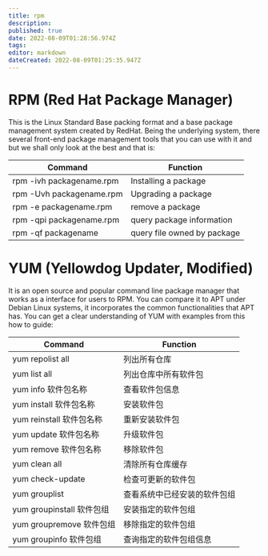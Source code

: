```yaml
---
title: rpm
description: 
published: true
date: 2022-08-09T01:28:56.974Z
tags: 
editor: markdown
dateCreated: 2022-08-09T01:25:35.947Z
---
```


# RPM (Red Hat Package Manager)

This is the Linux Standard Base packing format and a base package management system created by RedHat. Being the underlying system, there several front-end package management tools that you can use with it and but we shall only look at the best and that is:

| Command | Function |			
| - | - |
|rpm -ivh packagename.rpm	| Installing a package |
| rpm -Uvh packagename.rpm | Upgrading a package |
| rpm -e packagename.rpm 	| remove a package |
| rpm -qpi packagename.rpm	| query package information | 
| rpm -qf packagename	|	query file owned by package | 

# YUM (Yellowdog Updater, Modified)

It is an open source and popular command line package manager that works as a interface for users to RPM. You can compare it to APT under Debian Linux systems, it incorporates the common functionalities that APT has. You can get a clear understanding of YUM with examples from this how to guide:

| Command | Function |			
| - | - |
yum repolist all	|	列出所有仓库
yum list all		| 列出仓库中所有软件包
yum info  软件包名称		| 查看软件包信息
yum install 软件包名称| 	安装软件包
yum reinstall 软件包名称| 	重新安装软件包
yum update 软件包名称	|升级软件包
yum remove 软件包名称	|移除软件包
yum clean all		|清除所有仓库缓存
yum check-update	|	检查可更新的软件包
yum grouplist		|查看系统中已经安装的软件包组
yum groupinstall 软件包组	|安装指定的软件包组
yum groupremove 软件包组	|移除指定的软件包组
yum groupinfo 软件包组	| 查询指定的软件包组信息